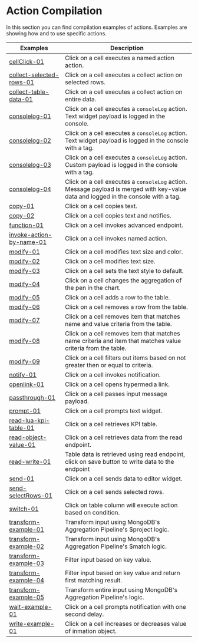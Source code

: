 # Action Compilation

In this section you can find compilation examples of actions. Examples are showing how and to use specific actions.

| Examples | Description |
| --- | --- |
| [cellClick-01](./cellClick-01.json)| Click on a cell executes a named action action.
| [collect-selected-rows-01](./collect-selected-rows-01.json) |  Click on a cell executes a collect action on selected rows.
| [collect-table-data-01](./collect-table-data-01.json) | Click on a cell executes a collect action on entire data.
| [consolelog-01](./consolelog-01.json) | Click on a cell executes a `consoleLog` action. Text widget payload is logged in the console.
| [consolelog-02](./consolelog-02.json) | Click on a cell executes a `consoleLog` action. Text widget payload is logged in the console with a tag.
| [consolelog-03](./consolelog-03.json) | Click on a cell executes a `consoleLog` action. Custom payload is logged in the console with a tag.
| [consolelog-04](./consolelog-04.json) | Click on a cell executes a `consoleLog` action. Message payload is merged with key-value data and logged in the console with a tag.
| [copy-01](./copy-01.json) | Click on a cell copies text.
| [copy-02](./copy-02.json) | Click on a cell copies text and notifies.
| [function-01](./function-01.json) | Click on a cell invokes advanced endpoint.
| [invoke-action-by-name-01](./invoke-action-by-name-01.json) | Click on a cell invokes named action.
| [modify-01](./modify-01.json) | Click on a cell modifies text size and color.
| [modify-02](./modify-02.json) | Click on a cell modifies text size.
| [modify-03](./modify-03.json) | Click on a cell sets the text style to default.
| [modify-04](./modify-04.json) | Click on a cell changes the aggregation of the pen in the chart.
| [modify-05](./modify-05.json) | Click on a cell adds a row to the table.
| [modify-06](./modify-06.json) | Click on a cell removes a row from the table.
| [modify-07](./modify-07.json) | Click on a cell removes item that matches name and value criteria from the table.
| [modify-08](./modify-08.json) | Click on a cell removes item that matches name criteria and item that matches value criteria from the table.
| [modify-09](./modify-09.json) | Click on a cell filters out items based on not greater then or equal to criteria.
| [notify-01](./notify-01.json) | Click on a cell invokes notification.
| [openlink-01](./openlink-01.json) | Click on a cell opens hypermedia link.
| [passthrough-01](./passthrough-01.json) | Click on a cell passes input message payload.
| [prompt-01](./prompt-01.json) | Click on a cell prompts text widget.
| [read-lua-kpi-table-01](./read-lua-kpi-table-01.json) | Click on a cell retrieves KPI table.
| [read-object-value-01](./read-object-value-01.json) | Click on a cell retrieves data from the read endpoint.
| [read-write-01](./read-write-01.json) | Table data is retrieved using read endpoint, click on save button to write data to the endpoint
| [send-01](./send-01.json) | Click on a cell sends data to editor widget.
| [send-selectRows-01](./send-selectRows-01.json) | Click on a cell sends selected rows.
| [switch-01](./switch-01.json) | Click on table column will execute action based on condition.
| [transform-example-01](./transform-example-01.json) | Transform input using MongoDB's Aggregation Pipeline's $project logic.
| [transform-example-02](./transform-example-02.json) | Transform input using MongoDB's Aggregation Pipeline's $match logic.
| [transform-example-03](./transform-example-03.json) | Filter input based on key value.
| [transform-example-04](./transform-example-04.json) | Filter input based on key value and return first matching result.
| [transform-example-05](./transform-example-05.json) | Transform entire input using MongoDB's Aggregation Pipeline's logic.
| [wait-example-01](./wait-example-01.json) | Click on a cell prompts notification with one second delay.
| [write-example-01](./write-example-01.json) | Click on a cell increases or decreases value of inmation object.
